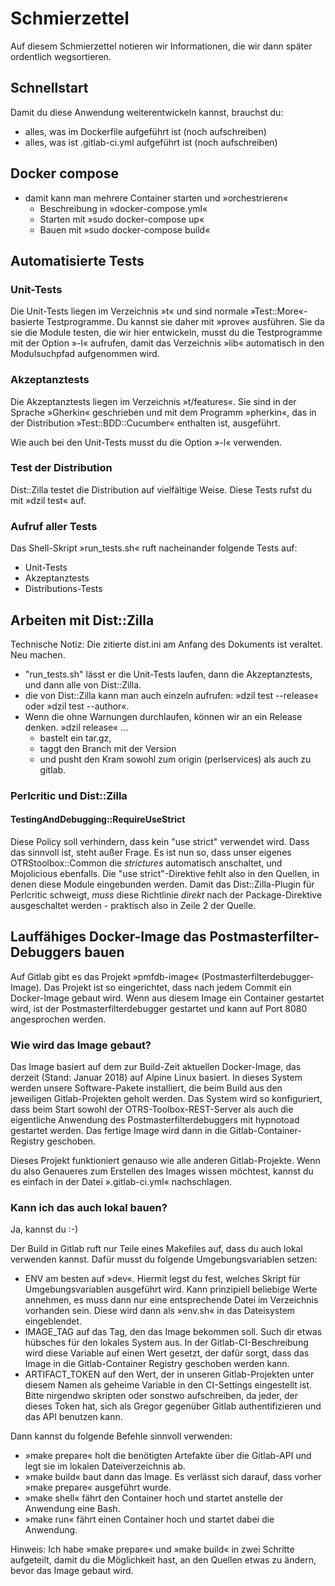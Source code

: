 # Schmierzettel

Auf diesem Schmierzettel notieren wir Informationen, die wir dann später ordentlich wegsortieren.

## Schnellstart

Damit du diese Anwendung weiterentwickeln kannst, brauchst du:

- alles, was im Dockerfile aufgeführt ist (noch aufschreiben)
- alles, was ist .gitlab-ci.yml aufgeführt ist (noch aufschreiben)

## Docker compose

- damit kann man mehrere Container starten und »orchestrieren«
	- Beschreibung in »docker-compose.yml«
	- Starten mit »sudo docker-compose up«
	- Bauen mit »sudo docker-compose build«

## Automatisierte Tests

### Unit-Tests

Die Unit-Tests liegen im Verzeichnis »t« und sind normale »Test::More«-basierte Testprogramme. Du kannst sie daher mit »prove« ausführen. Sie da sie die Module testen, die wir hier entwickeln, musst du die Testprogramme mit der Option »-l« aufrufen, damit das Verzeichnis »lib« automatisch in den Modulsuchpfad aufgenommen wird.

### Akzeptanztests

Die Akzeptanztests liegen im Verzeichnis »t/features«. Sie sind in der Sprache »Gherkin« geschrieben und mit dem Programm »pherkin«, das in der Distribution »Test::BDD::Cucumber« enthalten ist, ausgeführt.

Wie auch bei den Unit-Tests musst du die Option »-l« verwenden.

### Test der Distribution

Dist::Zilla testet die Distribution auf vielfältige Weise. Diese Tests rufst du mit »dzil test« auf.

### Aufruf aller Tests

Das Shell-Skript »run_tests.sh« ruft nacheinander folgende Tests auf:
- Unit-Tests
- Akzeptanztests
- Distributions-Tests

## Arbeiten mit Dist::Zilla

Technische Notiz: Die zitierte dist.ini am Anfang des Dokuments ist veraltet. Neu machen.

- "run_tests.sh" lässt er die Unit-Tests laufen, dann die Akzeptanztests, und dann alle von Dist::Zilla.
- die von Dist::Zilla kann man auch einzeln aufrufen: »dzil test --release« oder »dzil test --author«.
- Wenn die ohne Warnungen durchlaufen, können wir an ein Release denken. »dzil release« ...
  - bastelt ein tar.gz,
  - taggt den Branch mit der Version
  - und pusht den Kram sowohl zum origin (perlservices) als auch zu gitlab.

### Perlcritic und Dist::Zilla

#### TestingAndDebugging::RequireUseStrict

Diese Policy soll verhindern, dass kein "use strict" verwendet wird. Dass das sinnvoll ist, steht außer Frage. Es ist nun so, dass unser eigenes OTRStoolbox::Common die _strictures_ automatisch anschaltet, und Mojolicious ebenfalls. Die "use strict"-Direktive fehlt also in den Quellen, in denen diese Module eingebunden werden. Damit das Dist::Zilla-Plugin für Perlcritic schweigt, *muss* diese Richtlinie *direkt* nach der Package-Direktive ausgeschaltet werden - praktisch also in Zeile 2 der Quelle.

## Lauffähiges Docker-Image das Postmasterfilter-Debuggers bauen

Auf Gitlab gibt es das Projekt »pmfdb-image« (Postmasterfilterdebugger-Image). Das Projekt ist so eingerichtet, dass nach jedem Commit ein Docker-Image gebaut wird. Wenn aus diesem Image ein Container gestartet wird, ist der Postmasterfilterdebugger gestartet und kann auf Port 8080 angesprochen werden.

### Wie wird das Image gebaut?

Das Image basiert auf dem zur Build-Zeit aktuellen Docker-Image, das derzeit (Stand: Januar 2018) auf Alpine Linux basiert. In dieses System werden unsere Software-Pakete installiert, die beim Build aus den jeweiligen Gitlab-Projekten geholt werden. Das System wird so konfiguriert, dass beim Start sowohl der OTRS-Toolbox-REST-Server als auch die eigentliche Anwendung des Postmasterfilterdebuggers mit hypnotoad gestartet werden. Das fertige Image wird dann in die Gitlab-Container-Registry geschoben.

Dieses Projekt funktioniert genauso wie alle anderen Gitlab-Projekte. Wenn du also Genaueres zum Erstellen des Images wissen möchtest, kannst du es einfach in der Datei ».gitlab-ci.yml« nachschlagen.

### Kann ich das auch lokal bauen?

Ja, kannst du :-)

Der Build in Gitlab ruft nur Teile eines Makefiles auf, dass du auch lokal verwenden kannst. Dafür musst du folgende Umgebungsvariablen setzen:

- ENV am besten auf »dev«. Hiermit legst du fest, welches Skript für Umgebungsvariablen ausgeführt wird. Kann prinzipiell beliebige Werte annehmen, es muss dann nur eine entsprechende Datei im Verzeichnis vorhanden sein. Diese wird dann als »env.sh« in das Dateisystem eingeblendet.
- IMAGE_TAG auf das Tag, den das Image bekommen soll. Such dir etwas hübsches für den lokales System aus. In der Gitlab-CI-Beschreibung wird diese Variable auf einen Wert gesetzt, der dafür sorgt, dass das Image in die Gitlab-Container Registry geschoben werden kann.
- ARTIFACT_TOKEN auf den Wert, der in unseren Gitlab-Projekten unter diesem Namen als geheime Variable in den CI-Settings eingestellt ist. Bitte nirgendwo skripten oder sonstwo aufschreiben, da jeder, der dieses Token hat, sich als Gregor gegenüber Gitlab authentifizieren und das API benutzen kann.

Dann kannst du folgende Befehle sinnvoll verwenden:
- »make prepare« holt die benötigten Artefakte über die Gitlab-API und legt sie im lokalen Dateiverzeichnis ab.
- »make build« baut dann das Image. Es verlässt sich darauf, dass vorher »make prepare« ausgeführt wurde.
- »make shell« fährt den Container hoch und startet anstelle der Anwendung eine Bash.
- »make run« fährt einen Container hoch und startet dabei die Anwendung.

Hinweis: Ich habe »make prepare« und »make build« in zwei Schritte aufgeteilt, damit du die Möglichkeit hast, an den Quellen etwas zu ändern, bevor das Image gebaut wird.

